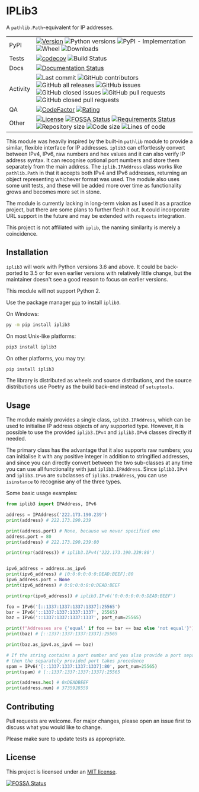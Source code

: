 # IPLib3

A `pathlib.Path`-equivalent for IP addresses.

<!-- Broken/unused badges -->
<!-- [![Coverage Status](https://coveralls.io/repos/github/Diapolo10/iplib3/badge.svg?branch=main?logo=coveralls)](https://coveralls.io/github/Diapolo10/iplib3?branch=main) -->
<!-- ![File count](https://img.shields.io/github/directory-file-count/diapolo10/iplib3?logo=github) -->

|          |   |
|----------|---|
| PyPI     | [![Version](https://img.shields.io/pypi/v/iplib3)](https://pypi.org/project/iplib3/) ![Python versions](https://img.shields.io/pypi/pyversions/iplib3?logo=python) ![PyPI - Implementation](https://img.shields.io/pypi/implementation/iplib3) ![Wheel](https://img.shields.io/pypi/wheel/iplib3?logo=pypi) ![Downloads](https://img.shields.io/pypi/dm/iplib3?logo=pypi) |
| Tests    | [![codecov](https://codecov.io/gh/Diapolo10/iplib3/branch/main/graph/badge.svg?token=JUWGSVLIF3)](https://codecov.io/gh/Diapolo10/iplib3) ![Build Status](https://github.com/diapolo10/iplib3/workflows/iplib3%20CI/badge.svg) | <!-- TODO: Investigate why 'iplib3%20CI' still works -->
| Docs     | [![Documentation Status](https://readthedocs.org/projects/iplib3/badge/?version=latest)](https://iplib3.readthedocs.io/en/latest/?badge=latest) |
| Activity | ![Last commit](https://img.shields.io/github/last-commit/diapolo10/iplib3?logo=github) ![GitHub contributors](https://img.shields.io/github/contributors/diapolo10/iplib3) ![GitHub all releases](https://img.shields.io/github/downloads/diapolo10/iplib3/total?logo=github) ![GitHub issues](https://img.shields.io/github/issues/diapolo10/iplib3) ![GitHub closed issues](https://img.shields.io/github/issues-closed/diapolo10/iplib3) ![GitHub pull requests](https://img.shields.io/github/issues-pr/diapolo10/iplib3) ![GitHub closed pull requests](https://img.shields.io/github/issues-pr-closed/diapolo10/iplib3) |
| QA       | [![CodeFactor](https://www.codefactor.io/repository/github/diapolo10/iplib3/badge?logo=codefactor)](https://www.codefactor.io/repository/github/diapolo10/iplib3) [![Rating](https://img.shields.io/librariesio/sourcerank/pypi/iplib3)](https://libraries.io/github/Diapolo10/iplib3/sourcerank) |
| Other    | [![License](https://img.shields.io/github/license/diapolo10/iplib3)](https://opensource.org/licenses/MIT) [![FOSSA Status](https://app.fossa.com/api/projects/git%2Bgithub.com%2FDiapolo10%2Fiplib3.svg?type=shield)](https://app.fossa.com/projects/git%2Bgithub.com%2FDiapolo10%2Fiplib3?ref=badge_shield) [![Requirements Status](https://requires.io/github/Diapolo10/iplib3/requirements.svg?branch=nightly)](https://requires.io/github/Diapolo10/iplib3/requirements/?branch=nightly) ![Repository size](https://img.shields.io/github/repo-size/diapolo10/iplib3?logo=github) ![Code size](https://img.shields.io/github/languages/code-size/diapolo10/iplib3?logo=github) ![Lines of code](https://img.shields.io/tokei/lines/github/diapolo10/iplib3?logo=github) |

This module was heavily inspired by the built-in `pathlib` module to provide a similar, flexible interface for IP addresses. `iplib3` can effortlessly convert between IPv4, IPv6, raw numbers and hex values and it can also verify IP address syntax. It can recognise optional port numbers and store them separately from the main address. The `iplib.IPAddress` class works like `pathlib.Path` in that it accepts both IPv4 and IPv6 addresses, returning an object representing whichever format was used. The module also uses some unit tests, and these will be added more over time as functionality grows and becomes more set in stone.

The module is currently lacking in long-term vision as I used it as a practice project, but there are some plans to further flesh it out. It could incorporate URL support in the future and may be extended with `requests` integration.

This project is not affiliated with `iplib`, the naming similarity is merely a coincidence.

## Installation

`iplib3` will work with Python versions 3.6 and above. It could be back-ported to 3.5 or for even earlier versions with relatively little change, but the maintainer doesn't see a good reason to focus on earlier versions.

This module will not support Python 2.

Use the package manager [`pip`](https://pip.pypa.io/en/stable/) to install `iplib3`.

On Windows:

```sh
py -m pip install iplib3
```

On most Unix-like platforms:

```sh
pip3 install iplib3
```

On other platforms, you may try:

```sh
pip install iplib3
```

The library is distributed as wheels and source distributions, and the source distributions use Poetry as the build back-end instead of `setuptools`.

## Usage

The module mainly provides a single class, `iplib3.IPAddress`, which can be used to initialise IP address objects of any supported type. However, it is possible to use the provided `iplib3.IPv4` and `iplib3.IPv6` classes directly if needed.

The primary class has the advantage that it also supports raw numbers; you can initialise it with any positive integer in addition to stringified addresses, and since you can directly convert between the two sub-classes at any time you can use all functionality with just `iplib3.IPAddress`. Since `iplib3.IPv4` and `iplib3.IPv6` are subclasses of `iplib3.IPAddress`, you can use `isinstance` to recognise any of the three types.

Some basic usage examples:

```python
from iplib3 import IPAddress, IPv6

address = IPAddress('222.173.190.239')
print(address) # 222.173.190.239

print(address.port) # None, because we never specified one
address.port = 80
print(address) # 222.173.190.239:80

print(repr(address)) # iplib3.IPv4('222.173.190.239:80')


ipv6_address = address.as_ipv6
print(ipv6_address) # [0:0:0:0:0:0:DEAD:BEEF]:80
ipv6_address.port = None
print(ipv6_address) # 0:0:0:0:0:0:DEAD:BEEF

print(repr(ipv6_address)) # iplib3.IPv6('0:0:0:0:0:0:DEAD:BEEF')

foo = IPv6('[::1337:1337:1337:1337]:25565')
bar = IPv6('::1337:1337:1337:1337', 25565)
baz = IPv6('::1337:1337:1337:1337', port_num=25565)

print(f"Addresses are {'equal' if foo == bar == baz else 'not equal'}")
print(baz) # [::1337:1337:1337:1337]:25565

print(baz.as_ipv4.as_ipv6 == baz)

# If the string contains a port number and you also provide a port separately,
# then the separately provided port takes precedence
spam = IPv6('[::1337:1337:1337:1337]:80', port_num=25565)
print(spam) # [::1337:1337:1337:1337]:25565

print(address.hex) # 0xDEADBEEF
print(address.num) # 3735928559
```

## Contributing

Pull requests are welcome. For major changes, please open an issue first to discuss what you would like to change.

Please make sure to update tests as appropriate.

## License

This project is licensed under an [MIT license](./LICENSE).

[![FOSSA Status](https://app.fossa.com/api/projects/git%2Bgithub.com%2FDiapolo10%2Fiplib3.svg?type=large)](https://app.fossa.com/projects/git%2Bgithub.com%2FDiapolo10%2Fiplib3?ref=badge_large)
